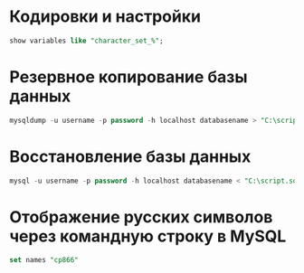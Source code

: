 # Кодировки и настройки
```SQL
show variables like "character_set_%";
```

# Резервное копирование базы данных
```sql
mysqldump -u username -p password -h localhost databasename > "C:\script.sql"
```
# Восстановление базы данных
```sql
mysql -u username -p password -h localhost databasename < "C:\script.sql"
```

# Отображение русских символов через командную строку в MySQL
 ```sql 
 set names "cp866" 
 ```
